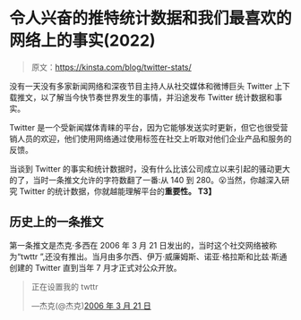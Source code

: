 # 令人兴奋的推特统计数据和我们最喜欢的网络上的事实(2022)

> 原文：<https://kinsta.com/blog/twitter-stats/>

没有一天没有多家新闻网络和深夜节目主持人从社交媒体和微博巨头 Twitter 上下载推文，以了解当今快节奏世界发生的事情，并沿途发布 Twitter 统计数据和事实。

Twitter 是一个受新闻媒体青睐的平台，因为它能够发送实时更新，但它也很受营销人员的欢迎，他们使用网络通过使用标签在社交上听取对他们企业产品和服务的反馈。

当谈到 Twitter 的事实和统计数据时，没有什么比该公司成立以来引起的骚动更大的了，当时一条推文允许的字符数翻了一番:从 140 到 280。😮当然，你越深入研究 Twitter 的统计数据，你就越能理解平台的**重要性。
T3】**

## 历史上的一条推文

第一条推文是杰克·多西在 2006 年 3 月 21 日发出的，当时这个社交网络被称为“twttr ”,还没有推出。当月由多尔西、伊万·威廉姆斯、诺亚·格拉斯和比兹·斯通创建的 Twitter 直到当年 7 月才正式对公众开放。

> 正在设置我的 twttr
> 
> —杰克(@杰克)[2006 年 3 月 21 日](https://twitter.com/jack/status/20?ref_src=twsrc%5Etfw)